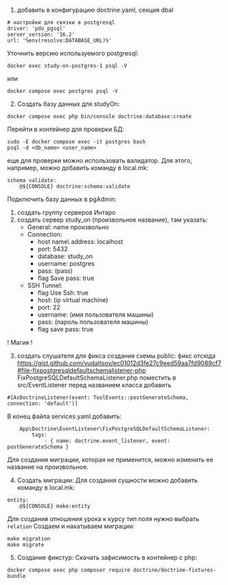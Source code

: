 1. добавить в конфигурацию doctrine.yaml, секция dbal
```
# настройки для связки в postgresql
driver: 'pdo_pgsql'
server_version: '16.2'
url: '%env(resolve:DATABASE_URL)%'
```
Уточнить версию используемого postgresql:
```
docker exec study-on-postgres-1 psql -V
```
или 
```
docker compose exec postgres psql -V
```

2. Создать базу данных для studyOn:
```
docker compose exec php bin/console doctrine:database:create
```
Перейти в контейнер для проверки БД:
```
sudo -E docker compose exec -it postgres bash
psql -d <db_name> <user_name>
```
еще для проверки можно использовать валидатор. Для этого, например, можно добавить команду в local.mk:
```
schema validate:
	@${CONSOLE} doctrine:schema:validate
```
Подключить базу данных в pgAdmin:
1) создать группу серверов Интаро
2) создать сервер study_on (произвольное название), там указать:
    - General: name произвольно
    - Connection: 
        * host name\ address: localhost
        * port: 5432 
        * database: study_on
        * username: postgres
        * pass: (pass)
        * flag Save pass: true
    - SSH Tunnel: 
        * flag Use Ssh: true
        * host: (ip virtual machine)
        * port: 22
        * username: (имя пользователя машины)
        * pass: (пароль пользователя машины)
        * flag save pass: true

! Магия !

3. создать слушателя для фикса создания схемы public:
фикс отсюда
https://gist.github.com/vudaltsov/ec01012d3fe27c9eed59aa7fd9089cf7#file-fixpostgresqldefaultschemalistener-php
FixPostgreSQLDefaultSchemaListener.php поместить в src/EventListener
перед названием класса добавить 
```
#[AsDoctrineListener(event: ToolEvents::postGenerateSchema, connection: 'default')]
```
В конец файла services.yaml добавить:
```
    App\Doctrine\EventListener\FixPostgreSQLDefaultSchemaListener:
        tags:
            - { name: doctrine.event_listener, event: postGenerateSchema }
```
Для создания миграции, которая не применится, можно изменить ее название на произвольное.

4. Создать миграции:
Для создания сущности можно добавить команду в local.mk:
```
entity:
	@${CONSOLE} make:entity
```
Для создания отношения урока к курсу тип поля нужно выбрать `relation`
Создаем и накатываем миграции:
```
make migration
make migrate
```

5. Создание фикстур:
Скачать зафисимость в контейнер с php:
```
docker compose exec php composer require doctrine/doctrine-fixtures-bundle
```
